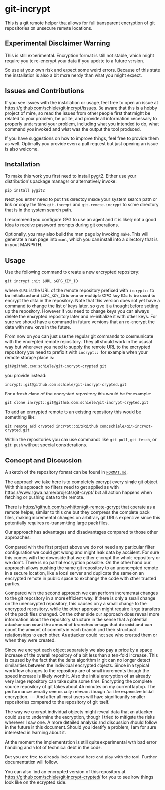# git-incrypt

This is a git remote helper that allows for full transparent encryption of git
repositories on unsecure remote locations.

## Experimental Disclaimer Warning

This is still experimental. Encryption format is still not stable, which might
require you to re-encrypt your data if you update to a future version.

So use at your own risk and expect some weird errors. Because of this state
the installation is also a bit more nerdy than what you might expect.

## Issues and Contributions

If you see issues with the installation or usage, feel free to open an issue
at https://github.com/schiele/git-incrypt/issues. Be aware that this is a
hobby project of mine, so read the issues from other people first that might
be related to your problem, be polite, and provide all information necessary
to properly understand your problem, including what you intended to do, what
command you invoked and what was the output the tool produced.

If you have suggestions on how to improve things, feel free to provide them as
well. Optimally you provide even a pull request but just opening an issue is
also welcome.

## Installation

To make this work you first need to install pygit2. Either use your
distribution's package manager or alternatively invoke:

```
pip install pygit2
```

Next you either need to put this directoy inside your system search path or
link or copy the files `git-incrypt` and `git-remote-incrypt` to some
directory that is in the system search path.

I recommend you configure GPG to use an agent and it is likely not a good idea
to receive password prompts during git operations.

Optionally, you may also build the man page by invoking `make`. This will
generate a man page into `man1`, which you can install into a directory that
is in yout MANPATH.

## Usage

Use the following command to create a new encrypted repository:

```
git incrypt init $URL $GPG_KEY_ID
```

where `$URL` is the URL of the remote repository prefixed with `incrypt::` to
be initialized and `$GPG_KEY_ID` is one or multiple GPG key IDs to be used to
encrypt the data in the repository. Note that this version does not yet have a
command to change the list of keys later, so give it a thought before setting
up the repository. However if you need to change keys you can always delete
the encrypted repository later and re-initialize it with other keys. For sure
we should have a command in future versions that an re-encrypt the data with
new keys in the future.

From now on you can just use the regular git commands to communicate with the
encrypted remote repository. They all should work in the ususal way but
whenever you need to supply the remote URL to the encrypted repository you
need to prefix it with `incrypt::`, for example when your remote storage place
is:

```
git@github.com:schiele/git-incrypt-crypted.git
```

you provide instead:

```
incrypt::git@github.com:schiele/git-incrypt-crypted.git
```

For a fresh clone of the encrypted repository this would be for example:

```
git clone incrypt::git@github.com:schiele/git-incrypt-crypted.git
```

To add an encrypted remote to an existing repository this would be something
like:

```
git remote add crypted incrypt::git@github.com:schiele/git-incrypt-crypted.git
```

Within the repositories you can use commands like `git pull`, `git fetch`, or
`git push` without special considerations.

## Concept and Discussion

A sketch of the repository format can be found in [`FORMAT.md`](FORMAT.md).

The approach we take here is to completely encrypt every single git object.
With this approach no filters need to get applied as with
https://www.agwa.name/projects/git-crypt/ but all action happens when fetching
or pushing data to the remote.

There is https://github.com/spwhitton/git-remote-gcrypt that operate as a
remote helper, similar to this one but they compress the complete pack files,
making incremental changes on arbitrary git URLs expensive since this
potentially requires re-transmitting large pack files.

Our approach has advantages and disadvantages compared to those other
approaches:

Compared with the first project above we do not need any particular filter
configuration we could get wrong and might leak data by accident. For sure
this comes with the downside that we either encrypt the whole repository or we
don't. There is no partial encryption possible. On the other hand our approach
allows pushing the same git repository to an unencrypted remote in a secure
location, like a local server and duplicate the same on an encrypted remote in
public space to exchange the code with other trusted parties.

Compared with the second approach we can perform incremental changes to the
git repository in a more efficient way. If there is only a small change on the
unencrypted repository, this causes only a small change to the encrypted
repository, while the other approach might require large transfers of the pack
files changed. On the other side our approach does reveal more information
about the repository structure in the sense that a potential attacker can
count the amount of branches or tags that do exist and can count the amount of
commits in each branch and their structural relationships to each other. An
attacker could not see who created them or when they were created.

Since we encrypt each object separately we also pay a price by a space
increase of the overall repository of a bit less than a ten-fold increase.
This is caused by the fact that the delta algorithm in git can no longer
detect similarities between the individual encrypted objects. Since in a
typical workflow changes to the repository are of small increments though the
speed increase is likely worth it. Also the initial encryption of an already
very large repository can take quite some time. Encrypting the complete source
repository of git takes about 45 minutes on my current laptop. The performance
penalty seems only relevant though for the expensive initial encryption. ---
And after all most users will have significantly smaller repositories compared
to the repository of git itself.

The way we encrypt individual objects might reveal data that an attacker could
use to undermine the encryption, though I tried to mitigate the risks wherever
I saw one. A more detailed analysis and discussion should follow in the future
in this document. Should you identify a problem, I am for sure interested in
learning about it.

At the moment the implementation is still quite experimental with bad error
handling and a lot of technical debt in the code.

But you are free to already look around here and play with the tool. Further
documentation will follow.

You can also find an encrypted version of this repository at
https://github.com/schiele/git-incrypt-crypted/ for you to see how things look
like on the ecrypted side.
